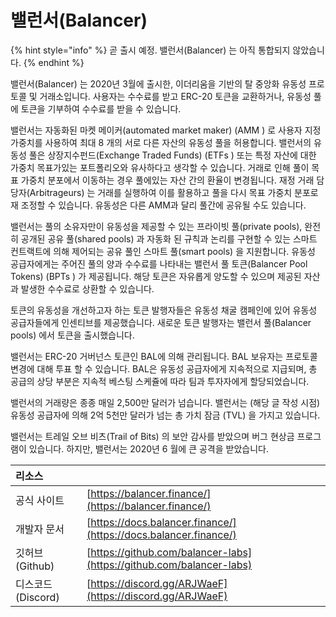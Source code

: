 # 밸런서\(Balancer\)

{% hint style="info" %}
곧 출시 예정. 밸런서\(Balancer\) 는 아직 통합되지 않았습니다.
{% endhint %}

밸런서\(Balancer\) 는 2020년 3월에 출시한, 이더리움을 기반의 탈 중앙화 유동성 프로토콜 및 거래소입니다. 사용자는 수수료를 받고 ERC-20 토큰을 교환하거나, 유동성 풀에 토큰을 기부하여 수수료를 받을 수 있습니다.

밸런서는 자동화된 마켓 메이커\(automated market maker\)  \(AMM \) 로 사용자 지정 가중치를 사용하여 최대 8 개의 서로 다른 자산의 유동성 풀을 허용합니다. 밸런서의 유동성 풀은 상장지수펀드\(Exchange Traded Funds\)  \(ETFs \) 또는 특정 자산에 대한 가중치 목표가있는 포트폴리오와 유사하다고 생각할 수 있습니다. 거래로 인해 풀이 목표 가중치 분포에서 이동하는 경우 풀에있는 자산 간의 환율이 변경됩니다. 재정 거래 담당자\(Arbitrageurs\) 는 거래를 실행하여 이를 활용하고 풀을 다시 목표 가중치 분포로 재 조정할 수 있습니다. 유동성은 다른 AMM과 달리 풀간에 공유될 수도 있습니다.

밸런서는 풀의 소유자만이 유동성을 제공할 수 있는 프라이빗 풀\(private pools\), 완전히 공개된 공유 풀\(shared pools\) 과 자동화 된 규칙과 논리를 구현할 수 있는 스마트 컨트랙트에 의해 제어되는 공유 풀인 스마트 풀\(smart pools\) 을 지원합니다. 유동성 공급자에게는 주어진 풀의 양과 수수료를 나타내는 밸런서 풀 토큰\(Balancer Pool Tokens\)  \(BPTs \) 가 제공됩니다. 해당 토큰은 자유롭게 양도할 수 있으며 제공된 자산과 발생한 수수료로 상환할 수 있습니다.

토큰의 유동성을 개선하고자 하는 토큰 발행자들은 유동성 채굴 캠페인에 있어 유동성 공급자들에게 인센티브를 제공했습니다. 새로운 토큰 발행자는 밸런서 풀\(Balancer pools\) 에서 토큰을 출시했습니다.

밸런서는 ERC-20 거버넌스 토큰인 BAL에 의해 관리됩니다. BAL 보유자는 프로토콜 변경에 대해 투표 할 수 있습니다. BAL은 유동성 공급자에게 지속적으로 지급되며, 총 공급의 상당 부분은 지속적 베스팅 스케쥴에 따라 팀과 투자자에게 할당되었습니다.

밸런서의 거래량은 종종 매일 2,500만 달러가 넘습니다. 밸런서는 \(해당 글 작성 시점\) 유동성 공급자에 의해 2억 5천만 달러가 넘는 총 가치 잠금 \(TVL\) 을 가지고 있습니다.

밸런서는 트레일 오브 비츠\(Trail of Bits\) 의 보안 감사를 받았으며 버그 현상금 프로그램이 있습니다. 하지만, 밸런서는 2020년 6 월에 큰 공격을 받았습니다.

| 리소스 |  |
| :--- | :--- |
| 공식 사이트 | [https://balancer.finance/](https://balancer.finance/) |
| 개발자 문서 | [https://docs.balancer.finance/](https://docs.balancer.finance/) |
| 깃허브\(Github\) | [https://github.com/balancer-labs](https://github.com/balancer-labs) |
| 디스코드\(Discord\) | [https://discord.gg/ARJWaeF](https://discord.gg/ARJWaeF) |

